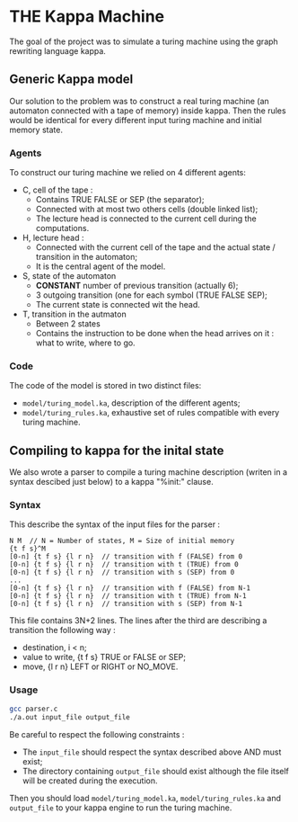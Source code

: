 # THE Kappa Machine

The goal of the project was to simulate a turing machine using the graph rewriting language kappa.

## Generic Kappa model

Our solution to the problem was to construct a real turing machine (an automaton connected with a tape of memory) inside kappa.
Then the rules would be identical for every different input turing machine and initial memory state.

### Agents

To construct our turing machine we relied on 4 different agents:
- C, cell of the tape :
	- Contains TRUE FALSE or SEP (the separator);
	- Connected with at most two others cells (double linked list);
	- The lecture head is connected to the current cell during the computations.
- H, lecture head :
	- Connected with the current cell of the tape and the actual state / transition in the automaton;
	- It is the central agent of the model.
- S, state of the automaton
	- **CONSTANT** number of previous transition (actually 6);
	- 3 outgoing transition (one for each symbol (TRUE FALSE SEP);
	- The current state is connected wit the head.
- T, transition in the autmaton
	- Between 2 states
	- Contains the instruction to be done when the head arrives on it : what to write, where to go.

### Code
The code of the model is stored in two distinct files:
- `model/turing_model.ka`, description of the different agents;
- `model/turing_rules.ka`, exhaustive set of rules compatible with every turing machine.

## Compiling to kappa for the inital state

We also wrote a parser to compile a turing machine description (writen in a syntax descibed just below) to a kappa "%init:" clause.

### Syntax
This describe the syntax of the input files for the parser :
```
N M  // N = Number of states, M = Size of initial memory 
{t f s}^M
[0-n] {t f s} {l r n}  // transition with f (FALSE) from 0
[0-n] {t f s} {l r n}  // transition with t (TRUE) from 0
[0-n] {t f s} {l r n}  // transition with s (SEP) from 0
...
[0-n] {t f s} {l r n}  // transition with f (FALSE) from N-1
[0-n] {t f s} {l r n}  // transition with t (TRUE) from N-1
[0-n] {t f s} {l r n}  // transition with s (SEP) from N-1
```
This file contains 3N+2 lines. The lines after the third are describing a transition the following way : 
- destination, i < n;
- value to write, {t f s} TRUE or FALSE or SEP;
- move, {l r n} LEFT or RIGHT or NO\_MOVE.

### Usage

```bash
gcc parser.c
./a.out input_file output_file
```
Be careful to respect the following constraints :
- The `input_file` should respect the syntax described above AND must exist;
- The directory containing `output_file` should exist although the file itself will be created during the execution.

Then you should load `model/turing_model.ka`, `model/turing_rules.ka` and `output_file` to your kappa engine to run the turing machine.
